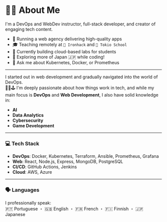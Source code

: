 # 👨‍💻 About Me

I'm a DevOps and WebDev instructor, full-stack developer, and creator of engaging tech content.

- 🧨 Running a web agency delivering high-quality apps  
- 🎓 Teaching remotely at `🚀 Ironhack` and `🏯 Tokio School`  
- 🔭 Currently building cloud-based labs for students  
- 🌱 Exploring more of Japan 🇯🇵 while coding!  
- 💬 Ask me about Kubernetes, Docker, or Prometheus  

---

I started out in web development and gradually navigated into the world of DevOps.  
🧙‍♂️🕹️ I'm deeply passionate about how things work in tech, and while my main focus is **DevOps** and **Web Development**, I also have solid knowledge in:

- **AI**
- **Data Analytics**
- **Cybersecurity**
- **Game Development**

---

### 💻 Tech Stack

- **DevOps**: Docker, Kubernetes, Terraform, Ansible, Prometheus, Grafana  
- **Web**: React, Node.js, Express, MongoDB, PostgreSQL  
- **CI/CD**: GitHub Actions, Jenkins  
- **Cloud**: AWS, Azure  

---

### 🗣️ Languages

I professionally speak:  
🇵🇹 Portuguese ・ 🇬🇧 English ・ 🇫🇷 French ・ 🇫🇮 Finnish ・ 🇯🇵 Japanese
